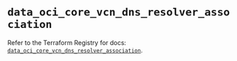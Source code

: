 # `data_oci_core_vcn_dns_resolver_association`

Refer to the Terraform Registry for docs: [`data_oci_core_vcn_dns_resolver_association`](https://registry.terraform.io/providers/oracle/oci/6.18.0/docs/data-sources/core_vcn_dns_resolver_association).
